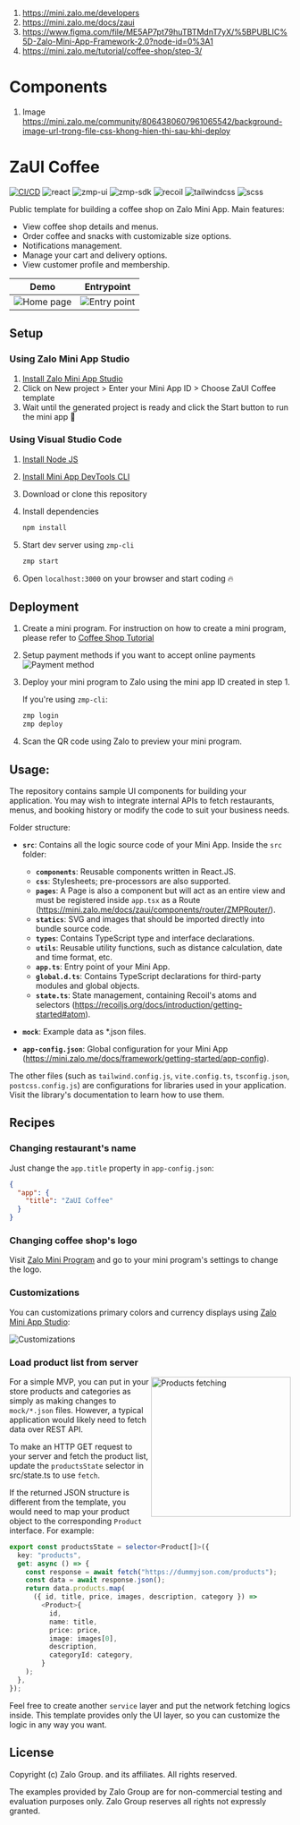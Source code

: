 1. https://mini.zalo.me/developers
2. https://mini.zalo.me/docs/zaui
3. https://www.figma.com/file/ME5AP7pt79huTBTMdnT7yX/%5BPUBLIC%5D-Zalo-Mini-App-Framework-2.0?node-id=0%3A1
4. https://mini.zalo.me/tutorial/coffee-shop/step-3/
# Components
1. Image https://mini.zalo.me/community/8064380607961065542/background-image-url-trong-file-css-khong-hien-thi-sau-khi-deploy
# ZaUI Coffee

<p style="display: flex; flex-wrap: wrap; gap: 4px">
  <a href="https://github.com/zalo-MiniApp/zaui-coffee/actions/workflows/zalo-mini-app.yml" style="display: flex">
    <img alt="CI/CD" src="https://github.com/zalo-MiniApp/zaui-coffee/actions/workflows/zalo-mini-app.yml/badge.svg" />
  </a>
  <img alt="react" src="https://img.shields.io/github/package-json/dependency-version/Zalo-MiniApp/zaui-coffee/react" />
  <img alt="zmp-ui" src="https://img.shields.io/github/package-json/dependency-version/Zalo-MiniApp/zaui-coffee/zmp-ui" />
  <img alt="zmp-sdk" src="https://img.shields.io/github/package-json/dependency-version/Zalo-MiniApp/zaui-coffee/zmp-sdk" />
  <img alt="recoil" src="https://img.shields.io/github/package-json/dependency-version/Zalo-MiniApp/zaui-coffee/recoil" />
  <img alt="tailwindcss" src="https://img.shields.io/github/package-json/dependency-version/Zalo-MiniApp/zaui-coffee/dev/tailwindcss" />
  <img alt="scss" src="https://img.shields.io/github/package-json/dependency-version/Zalo-MiniApp/zaui-coffee/dev/sass" />
</p>

Public template for building a coffee shop on Zalo Mini App. Main features:

- View coffee shop details and menus.
- Order coffee and snacks with customizable size options.
- Notifications management.
- Manage your cart and delivery options.
- View customer profile and membership.

|                      Demo                       |                  Entrypoint                  |
| :---------------------------------------------: | :------------------------------------------: |
| <img src="./docs/preview.webp" alt="Home page"> | <img src="./docs/qr.webp" alt="Entry point"> |

## Setup

### Using Zalo Mini App Studio

1. [Install Zalo Mini App Studio](https://mini.zalo.me/docs/dev-tools)
1. Click on New project > Enter your Mini App ID > Choose ZaUI Coffee template
1. Wait until the generated project is ready and click the Start button to run the mini app 🚀

### Using Visual Studio Code

1. [Install Node JS](https://nodejs.org/en/download/)
1. [Install Mini App DevTools CLI](https://mini.zalo.me/docs/dev-tools/cli/intro/)
1. Download or clone this repository
1. Install dependencies

   ```bash
   npm install
   ```

1. Start dev server using `zmp-cli`

   ```bash
   zmp start
   ```

1. Open `localhost:3000` on your browser and start coding 🔥

## Deployment

1. Create a mini program. For instruction on how to create a mini program, please refer to [Coffee Shop Tutorial](https://mini.zalo.me/docs/tutorial/step-1/#1-tạo-một-ứng-dụng-zalo-mini-program-mới-trên-trang-chủ-của-zalo-mini-program)

1. Setup payment methods if you want to accept online payments
   ![](./docs/payment.png "Payment method")

1. Deploy your mini program to Zalo using the mini app ID created in step 1.

   If you're using `zmp-cli`:

   ```bash
   zmp login
   zmp deploy
   ```

1. Scan the QR code using Zalo to preview your mini program.

## Usage:

The repository contains sample UI components for building your application. You may wish to integrate internal APIs to fetch restaurants, menus, and booking history or modify the code to suit your business needs.

Folder structure:

- **`src`**: Contains all the logic source code of your Mini App. Inside the `src` folder:

  - **`components`**: Reusable components written in React.JS.
  - **`css`**: Stylesheets; pre-processors are also supported.
  - **`pages`**: A Page is also a component but will act as an entire view and must be registered inside `app.tsx` as a Route (https://mini.zalo.me/docs/zaui/components/router/ZMPRouter/).
  - **`statics`**: SVG and images that should be imported directly into bundle source code.
  - **`types`**: Contains TypeScript type and interface declarations.
  - **`utils`**: Reusable utility functions, such as distance calculation, date and time format, etc.
  - **`app.ts`**: Entry point of your Mini App.
  - **`global.d.ts`**: Contains TypeScript declarations for third-party modules and global objects.
  - **`state.ts`**: State management, containing Recoil's atoms and selectors (https://recoiljs.org/docs/introduction/getting-started#atom).

- **`mock`**: Example data as \*.json files.

- **`app-config.json`**: Global configuration for your Mini App (https://mini.zalo.me/docs/framework/getting-started/app-config).

The other files (such as `tailwind.config.js`, `vite.config.ts`, `tsconfig.json`, `postcss.config.js`) are configurations for libraries used in your application. Visit the library's documentation to learn how to use them.

## Recipes

### Changing restaurant's name

Just change the `app.title` property in `app-config.json`:

```json
{
  "app": {
    "title": "ZaUI Coffee"
  }
}
```

### Changing coffee shop's logo

Visit [Zalo Mini Program](https://mini.zalo.me/) and go to your mini program's settings to change the logo.

### Customizations

You can customizations primary colors and currency displays using [Zalo Mini App Studio](https://mini.zalo.me/docs/dev-tools):

![Customizations](./docs/customizations.webp)

### Load product list from server

<img src="./docs/products-fetching.webp" alt="Products fetching" width="250" align="right">

For a simple MVP, you can put in your store products and categories as simply as making changes to `mock/*.json` files. However, a typical application would likely need to fetch data over REST API.

To make an HTTP GET request to your server and fetch the product list, update the `productsState` selector in src/state.ts to use `fetch`.

If the returned JSON structure is different from the template, you would need to map your product object to the corresponding `Product` interface. For example:

```ts
export const productsState = selector<Product[]>({
  key: "products",
  get: async () => {
    const response = await fetch("https://dummyjson.com/products");
    const data = await response.json();
    return data.products.map(
      ({ id, title, price, images, description, category }) =>
        <Product>{
          id,
          name: title,
          price: price,
          image: images[0],
          description,
          categoryId: category,
        }
    );
  },
});
```

Feel free to create another `service` layer and put the network fetching logics inside. This template provides only the UI layer, so you can customize the logic in any way you want.

## License

Copyright (c) Zalo Group. and its affiliates. All rights reserved.

The examples provided by Zalo Group are for non-commercial testing and evaluation
purposes only. Zalo Group reserves all rights not expressly granted.
